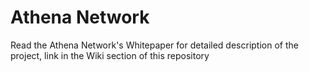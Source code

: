 # Athena Network
Read the Athena Network's Whitepaper for detailed description of the project, link in the Wiki section of this repository
